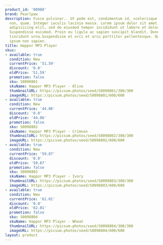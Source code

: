 ```yaml
---
product_id: '00988'
brand: Pearlpaw
description: Fusce pulvinar.. Ut pede est, condimentum id, scelerisque ac, malesuada
  non, quam. Integer iaculis lacinia massa. Lorem ipsum dolor sit amet, consectetur
  adipisicing elit, sed do eiusmod tempor incididunt ut labore et dolore magna aliqua.
  Suspendisse euismod. Proin eu ligula ac sapien suscipit blandit. Donec convallis
  tincidunt urna.Suspendisse et orci et arcu porttitor pellentesque. Quisque gravida
  ipsum non sapien.
title: Happor MP3 Player
skus:
- available: true
  condition: New
  currentPrice: '51.59'
  discount: '0.0'
  oldPrice: '51.59'
  promotion: false
  sku: S0098801
  skuName: Happor MP3 Player - Olive
  thumbnailURL: https://picsum.photos/seed/S0098801/300/300
  imageURL: https://picsum.photos/seed/S0098801/600/600
- available: true
  condition: New
  currentPrice: '44.06'
  discount: '0.0'
  oldPrice: '44.06'
  promotion: false
  sku: S0098802
  skuName: Happor MP3 Player - Crimson
  thumbnailURL: https://picsum.photos/seed/S0098802/300/300
  imageURL: https://picsum.photos/seed/S0098802/600/600
- available: true
  condition: New
  currentPrice: '59.87'
  discount: '0.0'
  oldPrice: '59.87'
  promotion: false
  sku: S0098803
  skuName: Happor MP3 Player - Ivory
  thumbnailURL: https://picsum.photos/seed/S0098803/300/300
  imageURL: https://picsum.photos/seed/S0098803/600/600
- available: true
  condition: New
  currentPrice: '62.01'
  discount: '0.0'
  oldPrice: '62.01'
  promotion: false
  sku: S0098804
  skuName: Happor MP3 Player - Wheat
  thumbnailURL: https://picsum.photos/seed/S0098804/300/300
  imageURL: https://picsum.photos/seed/S0098804/600/600
layout: product
---
```

